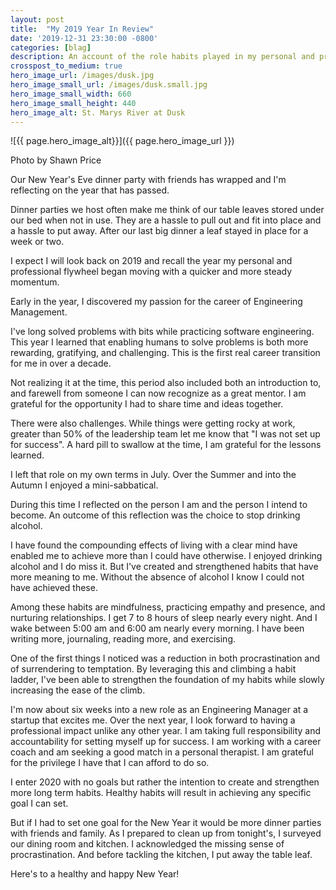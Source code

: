 ```yaml
---
layout: post
title:  "My 2019 Year In Review"
date: '2019-12-31 23:30:00 -0800'
categories: [blag]
description: An account of the role habits played in my personal and professional growth during 2019.
crosspost_to_medium: true
hero_image_url: /images/dusk.jpg
hero_image_small_url: /images/dusk.small.jpg
hero_image_small_width: 660
hero_image_small_height: 440
hero_image_alt: St. Marys River at Dusk
---
```

![{{ page.hero_image_alt}}]({{ page.hero_image_url }})
<p class="caption">Photo by Shawn Price</p>

Our New Year's Eve dinner party with friends has wrapped and I'm reflecting on the year that has passed.

Dinner parties we host often make me think of our table leaves stored under our bed when not in use. They are a hassle to pull out and fit into place and a hassle to put away. After our last big dinner a leaf stayed in place for a week or two.

I expect I will look back on 2019 and recall the year my personal and professional flywheel began moving with a quicker and more steady momentum.

Early in the year, I discovered my passion for the career of Engineering Management.

I've long solved problems with bits while practicing software engineering. This year I learned that enabling humans to solve problems is both more rewarding, gratifying, and challenging. This is the first real career transition for me in over a decade.

Not realizing it at the time, this period also included both an introduction to, and farewell from someone I can now recognize as a great mentor. I am grateful for the opportunity I had to share time and ideas together.

There were also challenges. While things were getting rocky at work, greater than 50% of the leadership team let me know that "I was not set up for success". A hard pill to swallow at the time, I am grateful for the lessons learned.

I left that role on my own terms in July. Over the Summer and into the Autumn I enjoyed a mini-sabbatical.

During this time I reflected on the person I am and the person I intend to become. An outcome of this reflection was the choice to stop drinking alcohol.

I have found the compounding effects of living with a clear mind have enabled me to achieve more than I could have otherwise. I enjoyed drinking alcohol and I do miss it. But I've created and strengthened habits that have more meaning to me. Without the absence of alcohol I know I could not have achieved these.

Among these habits are mindfulness, practicing empathy and presence, and nurturing relationships. I get 7 to 8 hours of sleep nearly every night. And I wake between 5:00 am and 6:00 am nearly every morning. I have been writing more, journaling, reading more, and exercising.

One of the first things I noticed was a reduction in both procrastination and of surrendering to temptation. By leveraging this and climbing a habit ladder, I've been able to strengthen the foundation of my habits while slowly increasing the ease of the climb.

I'm now about six weeks into a new role as an Engineering Manager at a startup that excites me. Over the next year, I look forward to having a professional impact unlike any other year. I am taking full responsibility and accountability for setting myself up for success. I am working with a career coach and am seeking a good match in a personal therapist. I am grateful for the privilege I have that I can afford to do so.

I enter 2020 with no goals but rather the intention to create and strengthen more long term habits. Healthy habits will result in achieving any specific goal I can set.

But if I had to set one goal for the New Year it would be more dinner parties with friends and family. As I prepared to clean up from tonight's, I surveyed our dining room and kitchen. I acknowledged the missing sense of procrastination. And before tackling the kitchen, I put away the table leaf.

Here's to a healthy and happy New Year! 